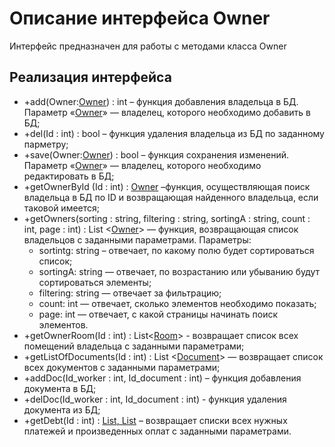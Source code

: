 # Описание интерфейса Owner 
Интерфейс предназначен для работы с методами класса Owner 

## Реализация интерфейса 
* +add(Owner:[Owner](https://github.com/AlinaYuryeva/roomrental/blob/master/docs/Owner.md "объект класса Owner")) : int – функция добавления владельца в БД. Параметр «[Owner](https://github.com/AlinaYuryeva/roomrental/blob/master/docs/Owner.md "объект класса Owner")» — владелец, которого необходимо добавить в БД;
* +del(Id : int) : bool – функция удаления владельца из БД по заданному парметру;
* +save(Owner:[Owner](https://github.com/AlinaYuryeva/roomrental/blob/master/docs/Owner.md "объект класса Owner")) : bool – функция сохранения изменений. Параметр «[Owner](https://github.com/AlinaYuryeva/roomrental/blob/master/docs/Owner.md "объект класса Owner")» — владелец, которого необходимо редактировать в БД;
* +getOwnerById (Id : int) : [Owner](https://github.com/AlinaYuryeva/roomrental/blob/master/docs/Owner.md "объект класса Owner") –функция, осуществляющая поиск владельца в БД по ID и возвращающая найденного владельца, если таковой имеется;
* +getOwners(sorting : string, filtering : string, sortingA : string, count : int, page : int) : List <[Owner](https://github.com/AlinaYuryeva/roomrental/blob/master/docs/Owner.md "объект класса Owner")> — функция, возвращающая список владельцов с заданными параметрами. 
Параметры: 
  * sortintg: string – отвечает, по какому полю будет сортироваться список;
  * sortingA: string — отвечает, по возрастанию или убыванию будут сортироваться элементы;
  * filtering: string — отвечает за фильтрацию;
  * count: int — отвечает, сколько элементов необходимо показать;
  * page: int — отвечает, с какой страницы начинать поиск элементов.
* +getOwnerRoom(Id : int) : List<[Room](https://github.com/AlinaYuryeva/roomrental/blob/master/docs/Room.md "объект класса Room")> -  возвращает список всех помещений владельца c заданными параметрами;
* +getListOfDocuments(Id : int) : List <[Document](https://github.com/AlinaYuryeva/roomrental/blob/master/docs/Document.md "объект класса Document")> — возвращает список всех документов c заданными параметрами;
* +addDoc(Id_worker : int, Id_document : int) – функция добавления документа в БД;
* +delDoc(Id_worker : int, Id_document : int) - функция удаления документа из БД;
* +getDebt(Id : int) : [List<Payment>, List<Payment>](https://github.com/AlinaYuryeva/roomrental/blob/master/docs/Payment.md "объект класса Payment") – возвращает списки всех нужных платежей и произведенных оплат c заданными параметрами.
